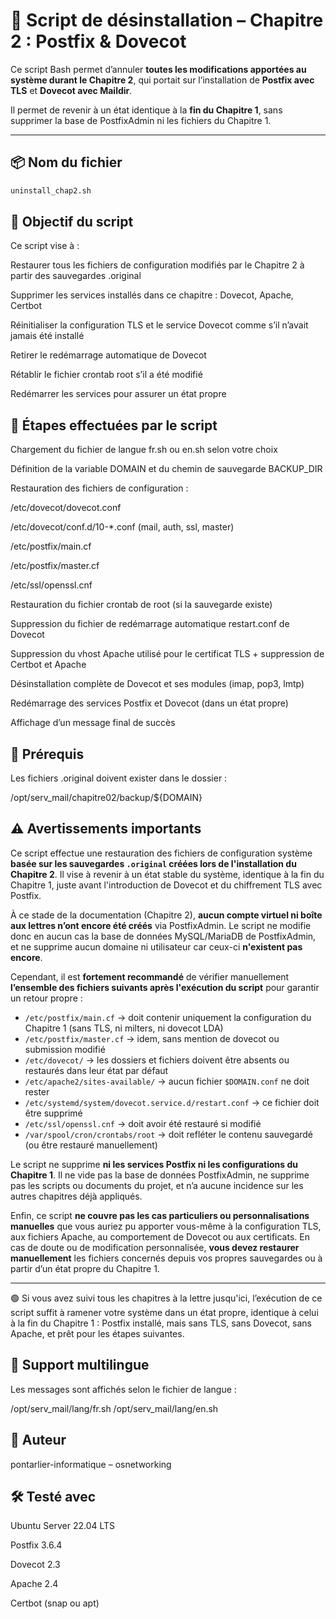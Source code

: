 # 🧹 Script de désinstallation – Chapitre 2 : Postfix & Dovecot

Ce script Bash permet d’annuler **toutes les modifications apportées au système durant le Chapitre 2**, qui portait sur l’installation de **Postfix avec TLS** et **Dovecot avec Maildir**.

Il permet de revenir à un état identique à la **fin du Chapitre 1**, sans supprimer la base de PostfixAdmin ni les fichiers du Chapitre 1.

---

## 📦 Nom du fichier

```bash
uninstall_chap2.sh
```
## 🎯 Objectif du script
Ce script vise à :

Restaurer tous les fichiers de configuration modifiés par le Chapitre 2 à partir des sauvegardes .original

Supprimer les services installés dans ce chapitre : Dovecot, Apache, Certbot

Réinitialiser la configuration TLS et le service Dovecot comme s’il n’avait jamais été installé

Retirer le redémarrage automatique de Dovecot

Rétablir le fichier crontab root s’il a été modifié

Redémarrer les services pour assurer un état propre

## 🔁 Étapes effectuées par le script
Chargement du fichier de langue fr.sh ou en.sh selon votre choix

Définition de la variable DOMAIN et du chemin de sauvegarde BACKUP_DIR

Restauration des fichiers de configuration :

/etc/dovecot/dovecot.conf

/etc/dovecot/conf.d/10-*.conf (mail, auth, ssl, master)

/etc/postfix/main.cf

/etc/postfix/master.cf

/etc/ssl/openssl.cnf

Restauration du fichier crontab de root (si la sauvegarde existe)

Suppression du fichier de redémarrage automatique restart.conf de Dovecot

Suppression du vhost Apache utilisé pour le certificat TLS + suppression de Certbot et Apache

Désinstallation complète de Dovecot et ses modules (imap, pop3, lmtp)

Redémarrage des services Postfix et Dovecot (dans un état propre)

Affichage d’un message final de succès

## 📂 Prérequis
Les fichiers .original doivent exister dans le dossier :

/opt/serv_mail/chapitre02/backup/${DOMAIN}



## ⚠️ Avertissements importants

Ce script effectue une restauration des fichiers de configuration système **basée sur les sauvegardes `.original` créées lors de l'installation du Chapitre 2**. Il vise à revenir à un état stable du système, identique à la fin du Chapitre 1, juste avant l'introduction de Dovecot et du chiffrement TLS avec Postfix.

À ce stade de la documentation (Chapitre 2), **aucun compte virtuel ni boîte aux lettres n’ont encore été créés** via PostfixAdmin. Le script ne modifie donc en aucun cas la base de données MySQL/MariaDB de PostfixAdmin, et ne supprime aucun domaine ni utilisateur car ceux-ci **n'existent pas encore**.

Cependant, il est **fortement recommandé** de vérifier manuellement **l’ensemble des fichiers suivants après l'exécution du script** pour garantir un retour propre :

- `/etc/postfix/main.cf` → doit contenir uniquement la configuration du Chapitre 1 (sans TLS, ni milters, ni dovecot LDA)
- `/etc/postfix/master.cf` → idem, sans mention de dovecot ou submission modifié
- `/etc/dovecot/` → les dossiers et fichiers doivent être absents ou restaurés dans leur état par défaut
- `/etc/apache2/sites-available/` → aucun fichier `$DOMAIN.conf` ne doit rester
- `/etc/systemd/system/dovecot.service.d/restart.conf` → ce fichier doit être supprimé
- `/etc/ssl/openssl.cnf` → doit avoir été restauré si modifié
- `/var/spool/cron/crontabs/root` → doit refléter le contenu sauvegardé (ou être restauré manuellement)

Le script ne supprime **ni les services Postfix ni les configurations du Chapitre 1**. Il ne vide pas la base de données PostfixAdmin, ne supprime pas les scripts ou documents du projet, et n’a aucune incidence sur les autres chapitres déjà appliqués.

Enfin, ce script **ne couvre pas les cas particuliers ou personnalisations manuelles** que vous auriez pu apporter vous-même à la configuration TLS, aux fichiers Apache, au comportement de Dovecot ou aux certificats. En cas de doute ou de modification personnalisée, **vous devez restaurer manuellement** les fichiers concernés depuis vos propres sauvegardes ou à partir d’un état propre du Chapitre 1.

---

🟢 Si vous avez suivi tous les chapitres à la lettre jusqu'ici, l’exécution de ce script suffit à ramener votre système dans un état propre, identique à celui à la fin du Chapitre 1 : Postfix installé, mais sans TLS, sans Dovecot, sans Apache, et prêt pour les étapes suivantes.


## 📘 Support multilingue
Les messages sont affichés selon le fichier de langue :

/opt/serv_mail/lang/fr.sh
/opt/serv_mail/lang/en.sh

## 🧑 Auteur
pontarlier-informatique – osnetworking

## 🛠 Testé avec
Ubuntu Server 22.04 LTS

Postfix 3.6.4

Dovecot 2.3

Apache 2.4

Certbot (snap ou apt)

